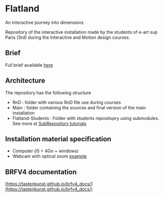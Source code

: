 # Flatland
An interactive journey into dimensions

Repository of the interactive installation made by the students of e-art sup Paris (3rd) during the Interactive and Motion design courses.

## Brief
Full brief available [here](https://paper.dropbox.com/doc/3B-Into-Flatland-an-interactive-journey-into-dimensions--AQ5iolyMzIqF7gi5n5BZsQwQAQ-KSdHzXQdOBOoXt9jXC041)

## Architecture
The repository has the following structure
* RnD : folder with various RnD file use during courses
* Main : folder containing the sources and final version of the main installation
* Flatland-Students : Folder with students repositopry using submodules. See more at [SubRepository tutorials](https://github.com/EmaroLab/docs/wiki/GitHub-Tutorial-to-Manage-Project-with-SubRepositories)

## Installation material specification
* Computer (i5 + 4Go + windows)
* Webcam with optical zoom [example](https://www.amazon.com/Microphone-Exposure-Freestanding-Computer-Messenger/dp/B012CK43W6/ref=sr_1_4?s=electronics&ie=UTF8&qid=1541244848&sr=1-4&keywords=webcam+zoom&dpID=41m7KRbfcEL&preST=_SY300_QL70_&dpSrc=srch)

## BRFV4 documentation
[https://tastenkunst.github.io/brfv4_docs/](https://tastenkunst.github.io/brfv4_docs/)
